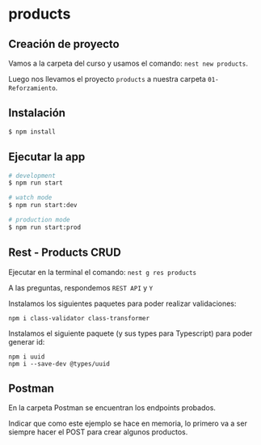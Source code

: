 # products

## Creación de proyecto

Vamos a la carpeta del curso y usamos el comando: `nest new products`.

Luego nos llevamos el proyecto `products` a nuestra carpeta `01-Reforzamiento`.

## Instalación

```bash
$ npm install
```

## Ejecutar la app

```bash
# development
$ npm run start

# watch mode
$ npm run start:dev

# production mode
$ npm run start:prod
```

## Rest - Products CRUD

Ejecutar en la terminal el comando: `nest g res products`

A las preguntas, respondemos `REST API` y `Y`

Instalamos los siguientes paquetes para poder realizar validaciones:

```
npm i class-validator class-transformer
```

Instalamos el siguiente paquete (y sus types para Typescript) para poder generar id:

```
npm i uuid
npm i --save-dev @types/uuid
```

## Postman

En la carpeta Postman se encuentran los endpoints probados.

Indicar que como este ejemplo se hace en memoria, lo primero va a ser siempre hacer el POST para crear algunos productos.
